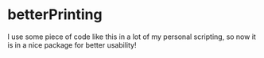# betterPrinting

I use some piece of code like this in a lot of my personal scripting, so now
it is in a nice package for better usability!